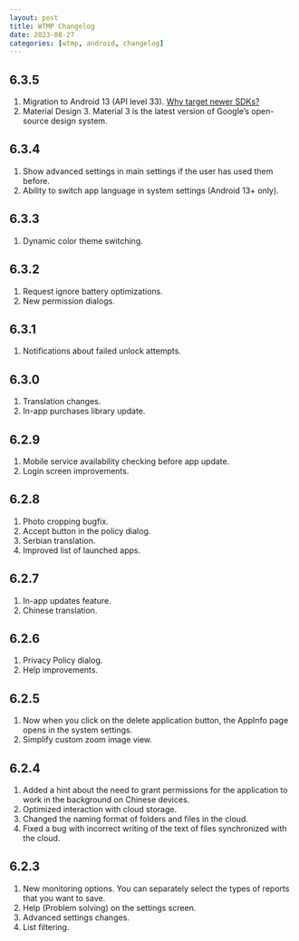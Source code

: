 ```yaml
---
layout: post
title: WTMP Changelog
date: 2023-08-27
categories: [wtmp, android, changelog]
---
```


## 6.3.5
1. Migration to Android 13 (API level 33). [Why target newer SDKs?](https://developer.android.com/google/play/requirements/target-sdk#why-target)
2. Material Design 3. Material 3 is the latest version of Google’s open-source design system.

## 6.3.4

1. Show advanced settings in main settings if the user has used them before.
2. Ability to switch app language in system settings (Android 13+ only).

## 6.3.3

1. Dynamic color theme switching.

## 6.3.2

1. Request ignore battery optimizations.
2. New permission dialogs.

## 6.3.1

1. Notifications about failed unlock attempts.

## 6.3.0

1. Translation changes.
2. In-app purchases library update.

## 6.2.9

1. Mobile service availability checking before app update.
2. Login screen improvements.

## 6.2.8

1. Photo cropping bugfix.
2. Accept button in the policy dialog.
3. Serbian translation.
4. Improved list of launched apps.

## 6.2.7

1. In-app updates feature.
2. Chinese translation.

## 6.2.6

1. Privacy Policy dialog.
2. Help improvements.

## 6.2.5

1. Now when you click on the delete application button, the AppInfo page opens in the system settings.
2. Simplify custom zoom image view.

## 6.2.4

1. Added a hint about the need to grant permissions for the application to work in the background on Chinese devices.
2. Optimized interaction with cloud storage.
3. Changed the naming format of folders and files in the cloud.
4. Fixed a bug with incorrect writing of the text of files synchronized with the cloud.

## 6.2.3

1. New monitoring options. You can separately select the types of reports that you want to save.
2. Help (Problem solving) on the settings screen.
3. Advanced settings changes.
4. List filtering.
